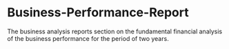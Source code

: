 # Business-Performance-Report
The business analysis reports section on the fundamental financial analysis of the business performance for the period of two years.
